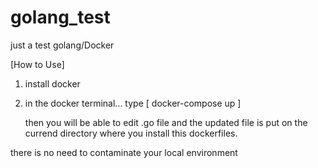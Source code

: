 # golang_test
just a test golang/Docker

[How to Use]
 1. install docker
 2. in the docker terminal...
    type [ docker-compose up ]
    
    then you will be able to edit .go file and the updated file is put on the currend directory where you install this dockerfiles.
    
there is no need to contaminate your local environment
